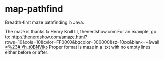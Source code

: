 # map-pathfind
Breadth-first maze pathfinding in Java.

The maze is thanks to Henry Kroll III, thenerdshow.com
For an example, go to: http://thenerdshow.com/amaze.html?rows=10&cols=10&color=FF0000&bgcolor=000000&sz=10px&blank=+&wall=%23#.Vh_t0BNVikp
Proper format is maze in a .txt with no empty lines either before or after.
